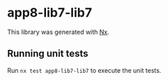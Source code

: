 # app8-lib7-lib7

This library was generated with [Nx](https://nx.dev).

## Running unit tests

Run `nx test app8-lib7-lib7` to execute the unit tests.
